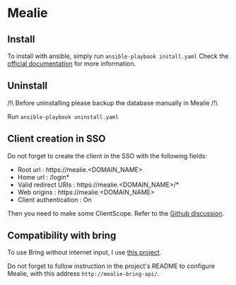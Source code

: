 # Mealie

## Install
To install with ansible, simply run `ansible-playbook install.yaml`
Check the [official documentation](https://docs.mealie.io/documentation/getting-started/introduction/) for more information.

## Uninstall
/!\ Before uninstalling please backup the database manually in Mealie /!\

Run `ansible-playbook uninstall.yaml`

## Client creation in SSO
Do not forget to create the client in the SSO with the following fields:
- Root url : https://mealie.<DOMAIN_NAME>
- Home url : /login*
- Valid redirect URIs : https://mealie.<DOMAIN_NAME>/*
- Web origins : https://mealie.<DOMAIN_NAME>
- Client authentication : On

Then you need to make some ClientScope. Refer to the [Github discussion](https://github.com/mealie-recipes/mealie/discussions/3428).

## Compatibility with bring
To use Bring without internet input, I use [this project](https://github.com/felixschndr/mealie-bring-api).

Do not forget to follow instruction in the project's README to configure Mealie, with this address `http://mealie-bring-api/`.